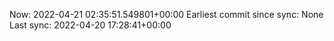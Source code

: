 Now: 2022-04-21 02:35:51.549801+00:00 Earliest commit since sync: None Last sync: 2022-04-20 17:28:41+00:00
